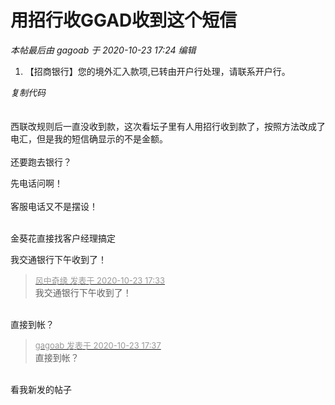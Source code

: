 # 用招行收GGAD收到这个短信


<i class="pstatus"> 本帖最后由 gagoab 于 2020-10-23 17:24 编辑 </i><br />
<div class="blockcode"><div id="code_edH"><ol><li>【招商银行】您的境外汇入款项,已转由开户行处理，请联系开户行。</ol></div><em onclick="copycode($('code_edH'));">复制代码</em></div><br />
<br />
西联改规则后一直没收到款，这次看坛子里有人用招行收到款了，按照方法改成了电汇，但是我的短信确显示的不是金额。<br />
<br />
还要跑去银行？

先电话问啊！<br />
<br />
客服电话又不是摆设！<br />
<br />
<img src="static/image/smiley/default/mad.gif" smilieid="11" border="0" alt="" /><img src="static/image/smiley/default/mad.gif" smilieid="11" border="0" alt="" /><img src="static/image/smiley/default/mad.gif" smilieid="11" border="0" alt="" />

金葵花直接找客户经理搞定

我交通银行下午收到了！<img id="aimg_uPAaY" onclick="zoom(this, this.src, 0, 0, 0)" class="zoom" src="https://cdn.jsdelivr.net/gh/hishis/forum-master/public/images/patch.gif" onmouseover="img_onmouseoverfunc(this)" onload="thumbImg(this)" border="0" alt="" />

<div class="quote"><blockquote><font size="2"><a href="https://www.hostloc.com/forum.php?mod=redirect&amp;goto=findpost&amp;pid=9342093&amp;ptid=757677" target="_blank"><font color="#999999">风中奇缘 发表于 2020-10-23 17:33</font></a></font><br />
我交通银行下午收到了！</blockquote></div><br />
直接到帐？

<div class="quote"><blockquote><font size="2"><a href="https://www.hostloc.com/forum.php?mod=redirect&amp;goto=findpost&amp;pid=9342115&amp;ptid=757677" target="_blank"><font color="#999999">gagoab 发表于 2020-10-23 17:37</font></a></font><br />
直接到帐？</blockquote></div><br />
看我新发的帖子<img id="aimg_nJG0O" onclick="zoom(this, this.src, 0, 0, 0)" class="zoom" src="https://cdn.jsdelivr.net/gh/hishis/forum-master/public/images/patch.gif" onmouseover="img_onmouseoverfunc(this)" onload="thumbImg(this)" border="0" alt="" />
